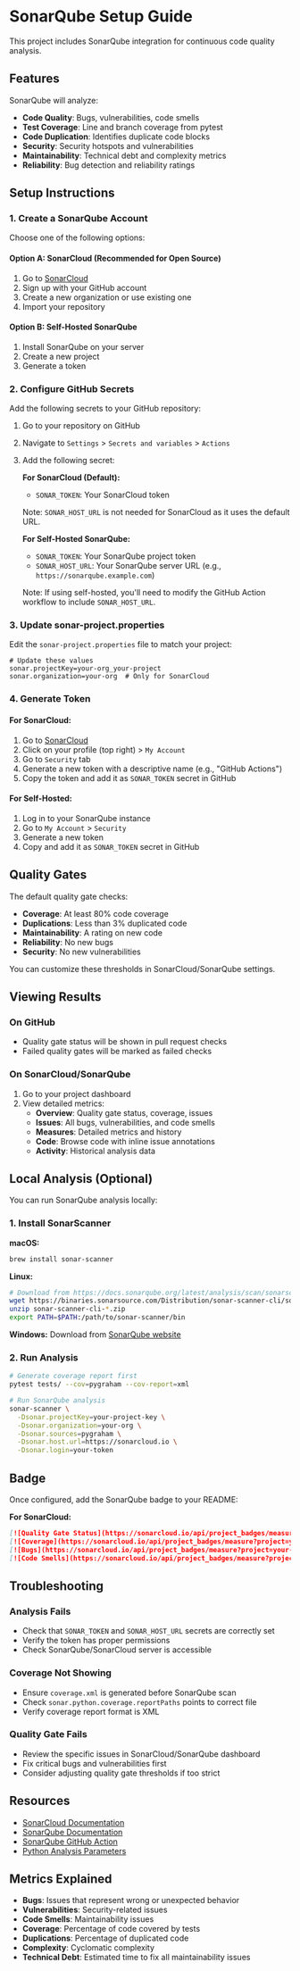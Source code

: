 # SonarQube Setup Guide

This project includes SonarQube integration for continuous code quality analysis.

## Features

SonarQube will analyze:
- **Code Quality**: Bugs, vulnerabilities, code smells
- **Test Coverage**: Line and branch coverage from pytest
- **Code Duplication**: Identifies duplicate code blocks
- **Security**: Security hotspots and vulnerabilities
- **Maintainability**: Technical debt and complexity metrics
- **Reliability**: Bug detection and reliability ratings

## Setup Instructions

### 1. Create a SonarQube Account

Choose one of the following options:

#### Option A: SonarCloud (Recommended for Open Source)
1. Go to [SonarCloud](https://sonarcloud.io/)
2. Sign up with your GitHub account
3. Create a new organization or use existing one
4. Import your repository

#### Option B: Self-Hosted SonarQube
1. Install SonarQube on your server
2. Create a new project
3. Generate a token

### 2. Configure GitHub Secrets

Add the following secrets to your GitHub repository:

1. Go to your repository on GitHub
2. Navigate to `Settings` > `Secrets and variables` > `Actions`
3. Add the following secret:

   **For SonarCloud (Default):**
   - `SONAR_TOKEN`: Your SonarCloud token

   Note: `SONAR_HOST_URL` is not needed for SonarCloud as it uses the default URL.

   **For Self-Hosted SonarQube:**
   - `SONAR_TOKEN`: Your SonarQube project token
   - `SONAR_HOST_URL`: Your SonarQube server URL (e.g., `https://sonarqube.example.com`)

   Note: If using self-hosted, you'll need to modify the GitHub Action workflow to include `SONAR_HOST_URL`.

### 3. Update sonar-project.properties

Edit the `sonar-project.properties` file to match your project:

```properties
# Update these values
sonar.projectKey=your-org_your-project
sonar.organization=your-org  # Only for SonarCloud
```

### 4. Generate Token

#### For SonarCloud:
1. Go to [SonarCloud](https://sonarcloud.io/)
2. Click on your profile (top right) > `My Account`
3. Go to `Security` tab
4. Generate a new token with a descriptive name (e.g., "GitHub Actions")
5. Copy the token and add it as `SONAR_TOKEN` secret in GitHub

#### For Self-Hosted:
1. Log in to your SonarQube instance
2. Go to `My Account` > `Security`
3. Generate a new token
4. Copy and add it as `SONAR_TOKEN` secret in GitHub

## Quality Gates

The default quality gate checks:
- **Coverage**: At least 80% code coverage
- **Duplications**: Less than 3% duplicated code
- **Maintainability**: A rating on new code
- **Reliability**: No new bugs
- **Security**: No new vulnerabilities

You can customize these thresholds in SonarCloud/SonarQube settings.

## Viewing Results

### On GitHub
- Quality gate status will be shown in pull request checks
- Failed quality gates will be marked as failed checks

### On SonarCloud/SonarQube
1. Go to your project dashboard
2. View detailed metrics:
   - **Overview**: Quality gate status, coverage, issues
   - **Issues**: All bugs, vulnerabilities, and code smells
   - **Measures**: Detailed metrics and history
   - **Code**: Browse code with inline issue annotations
   - **Activity**: Historical analysis data

## Local Analysis (Optional)

You can run SonarQube analysis locally:

### 1. Install SonarScanner

**macOS:**
```bash
brew install sonar-scanner
```

**Linux:**
```bash
# Download from https://docs.sonarqube.org/latest/analysis/scan/sonarscanner/
wget https://binaries.sonarsource.com/Distribution/sonar-scanner-cli/sonar-scanner-cli-*.zip
unzip sonar-scanner-cli-*.zip
export PATH=$PATH:/path/to/sonar-scanner/bin
```

**Windows:**
Download from [SonarQube website](https://docs.sonarqube.org/latest/analysis/scan/sonarscanner/)

### 2. Run Analysis

```bash
# Generate coverage report first
pytest tests/ --cov=pygraham --cov-report=xml

# Run SonarQube analysis
sonar-scanner \
  -Dsonar.projectKey=your-project-key \
  -Dsonar.organization=your-org \
  -Dsonar.sources=pygraham \
  -Dsonar.host.url=https://sonarcloud.io \
  -Dsonar.login=your-token
```

## Badge

Once configured, add the SonarQube badge to your README:

**For SonarCloud:**
```markdown
[![Quality Gate Status](https://sonarcloud.io/api/project_badges/measure?project=your-org_your-project&metric=alert_status)](https://sonarcloud.io/dashboard?id=your-org_your-project)
[![Coverage](https://sonarcloud.io/api/project_badges/measure?project=your-org_your-project&metric=coverage)](https://sonarcloud.io/dashboard?id=your-org_your-project)
[![Bugs](https://sonarcloud.io/api/project_badges/measure?project=your-org_your-project&metric=bugs)](https://sonarcloud.io/dashboard?id=your-org_your-project)
[![Code Smells](https://sonarcloud.io/api/project_badges/measure?project=your-org_your-project&metric=code_smells)](https://sonarcloud.io/dashboard?id=your-org_your-project)
```

## Troubleshooting

### Analysis Fails
- Check that `SONAR_TOKEN` and `SONAR_HOST_URL` secrets are correctly set
- Verify the token has proper permissions
- Check SonarQube/SonarCloud server is accessible

### Coverage Not Showing
- Ensure `coverage.xml` is generated before SonarQube scan
- Check `sonar.python.coverage.reportPaths` points to correct file
- Verify coverage report format is XML

### Quality Gate Fails
- Review the specific issues in SonarCloud/SonarQube dashboard
- Fix critical bugs and vulnerabilities first
- Consider adjusting quality gate thresholds if too strict

## Resources

- [SonarCloud Documentation](https://docs.sonarcloud.io/)
- [SonarQube Documentation](https://docs.sonarqube.org/)
- [SonarQube GitHub Action](https://github.com/SonarSource/sonarqube-scan-action)
- [Python Analysis Parameters](https://docs.sonarqube.org/latest/analysis/languages/python/)

## Metrics Explained

- **Bugs**: Issues that represent wrong or unexpected behavior
- **Vulnerabilities**: Security-related issues
- **Code Smells**: Maintainability issues
- **Coverage**: Percentage of code covered by tests
- **Duplications**: Percentage of duplicated code
- **Complexity**: Cyclomatic complexity
- **Technical Debt**: Estimated time to fix all maintainability issues
